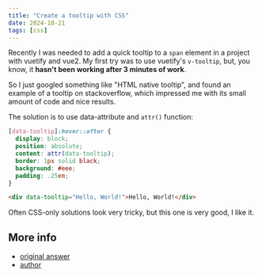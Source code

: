 ```yaml
---
title: "Create a tooltip with CSS"
date: 2024-10-21
tags: [css]
---
```


Recently I was needed to add a quick tooltip to a `span` element
in a project with vuetify and vue2. My first try was to use
vuetify's `v-tooltip`, but, you know, it **hasn't  been working
after 3 minutes of work**. 

So I just googled something like "HTML native tooltip", and found
an example of a tooltip on stackoverflow, which impressed me with
its small amount of code and nice results.

The solution is to use data-attribute and `attr()` function:

```css
[data-tooltip]:hover::after {
  display: block;
  position: absolute;
  content: attr(data-tooltip);
  border: 1px solid black;
  background: #eee;
  padding: .25em;
}
```

```html
<div data-tooltip="Hello, World!">Hello, World!</div>
```

Often CSS-only solutions look very tricky, but this one is very
good, I like it.

## More info

- [original answer](https://stackoverflow.com/a/77796790)
- [author](https://stackoverflow.com/users/440172/etuardu)
